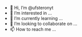- 👋 Hi, I’m @ufsteronyt
- 👀 I’m interested in ...
- 🌱 I’m currently learning ...
- 💞️ I’m looking to collaborate on ...
- 📫 How to reach me ...

<!---
ufsteronyt/ufsteronyt is a ✨ special ✨ repository because its `README.md` (this file) appears on your GitHub profile.
You can click the Preview link to take a look at your changes.
--->
